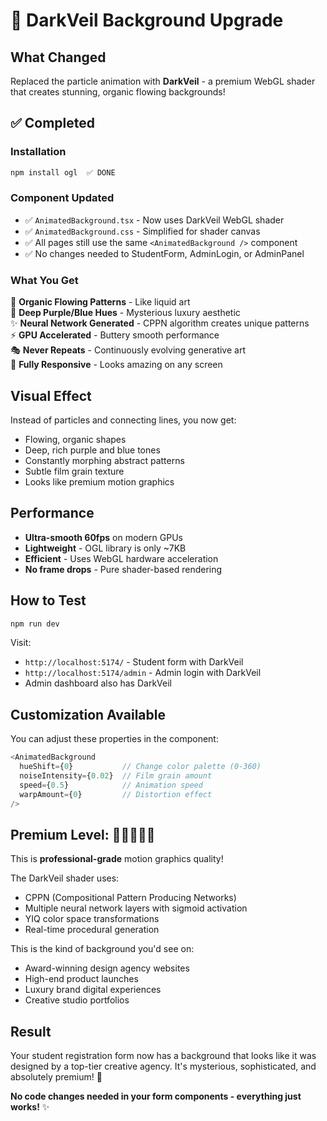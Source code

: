 # 🎨 DarkVeil Background Upgrade

## What Changed

Replaced the particle animation with **DarkVeil** - a premium WebGL shader that creates stunning, organic flowing backgrounds!

## ✅ Completed

### Installation
```bash
npm install ogl  ✅ DONE
```

### Component Updated
- ✅ `AnimatedBackground.tsx` - Now uses DarkVeil WebGL shader
- ✅ `AnimatedBackground.css` - Simplified for shader canvas
- ✅ All pages still use the same `<AnimatedBackground />` component
- ✅ No changes needed to StudentForm, AdminLogin, or AdminPanel

### What You Get

🌊 **Organic Flowing Patterns** - Like liquid art  
💜 **Deep Purple/Blue Hues** - Mysterious luxury aesthetic  
✨ **Neural Network Generated** - CPPN algorithm creates unique patterns  
⚡ **GPU Accelerated** - Buttery smooth performance  
🎭 **Never Repeats** - Continuously evolving generative art  
📱 **Fully Responsive** - Looks amazing on any screen  

## Visual Effect

Instead of particles and connecting lines, you now get:
- Flowing, organic shapes
- Deep, rich purple and blue tones
- Constantly morphing abstract patterns
- Subtle film grain texture
- Looks like premium motion graphics

## Performance

- **Ultra-smooth 60fps** on modern GPUs
- **Lightweight** - OGL library is only ~7KB
- **Efficient** - Uses WebGL hardware acceleration
- **No frame drops** - Pure shader-based rendering

## How to Test

```bash
npm run dev
```

Visit:
- `http://localhost:5174/` - Student form with DarkVeil
- `http://localhost:5174/admin` - Admin login with DarkVeil
- Admin dashboard also has DarkVeil

## Customization Available

You can adjust these properties in the component:

```typescript
<AnimatedBackground
  hueShift={0}           // Change color palette (0-360)
  noiseIntensity={0.02}  // Film grain amount
  speed={0.5}            // Animation speed
  warpAmount={0}         // Distortion effect
/>
```

## Premium Level: 💎💎💎💎💎

This is **professional-grade** motion graphics quality!

The DarkVeil shader uses:
- CPPN (Compositional Pattern Producing Networks)
- Multiple neural network layers with sigmoid activation
- YIQ color space transformations
- Real-time procedural generation

This is the kind of background you'd see on:
- Award-winning design agency websites
- High-end product launches
- Luxury brand digital experiences
- Creative studio portfolios

## Result

Your student registration form now has a background that looks like it was designed by a top-tier creative agency. It's mysterious, sophisticated, and absolutely premium! 🚀

**No code changes needed in your form components - everything just works!** ✨
